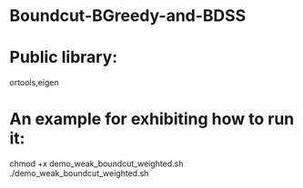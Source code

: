 # Boundcut-BGreedy-and-BDSS
# Public library:
ortools,eigen
# An example for exhibiting how to run it:
chmod +x demo_weak_boundcut_weighted.sh  
./demo_weak_boundcut_weighted.sh

